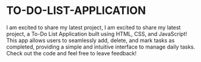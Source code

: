 # TO-DO-LIST-APPLICATION
I am excited to share my latest project, I am excited to share my latest project, a To-Do List Application built using HTML, CSS, and JavaScript! This app allows users to seamlessly add, delete, and mark tasks as completed, providing a simple and intuitive interface to manage daily tasks. Check out the code and feel free to leave feedback!
